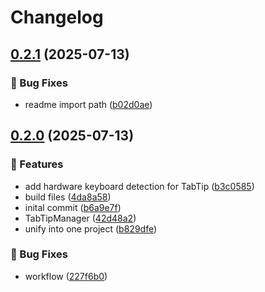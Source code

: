 # Changelog

## [0.2.1](https://github.com/giard-alexandre/TabTip.Avalonia/compare/v0.2.0...v0.2.1) (2025-07-13)


### 🐛 Bug Fixes

* readme import path ([b02d0ae](https://github.com/giard-alexandre/TabTip.Avalonia/commit/b02d0ae3edec9ad0d37942657ef4ef10a08937b5))

## [0.2.0](https://github.com/giard-alexandre/TabTip.Avalonia/compare/v0.1.0...v0.2.0) (2025-07-13)


### 🚀 Features

* add hardware keyboard detection for TabTip ([b3c0585](https://github.com/giard-alexandre/TabTip.Avalonia/commit/b3c0585a14dbc07d149aee6ede1bb33677d1f3fd))
* build files ([4da8a58](https://github.com/giard-alexandre/TabTip.Avalonia/commit/4da8a58606200a73d9ab9152614e390997f5938c))
* inital commit ([b6a9e7f](https://github.com/giard-alexandre/TabTip.Avalonia/commit/b6a9e7fc165dbd5113bdf1583549b82e355f028c))
* TabTipManager ([42d48a2](https://github.com/giard-alexandre/TabTip.Avalonia/commit/42d48a24c54159619d420da7977d2cee8fecd554))
* unify into one project ([b829dfe](https://github.com/giard-alexandre/TabTip.Avalonia/commit/b829dfec14b7ca69ea782e56177dbffa3a7cbe86))


### 🐛 Bug Fixes

* workflow ([227f6b0](https://github.com/giard-alexandre/TabTip.Avalonia/commit/227f6b0bb7b9de979800af03f36d11a4e6bfeade))
